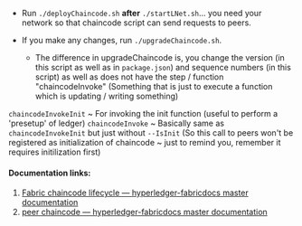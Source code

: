 - Run `./deployChaincode.sh` **after** `./startLNet.sh`... you need your network so that chaincode script can send requests to peers.

- If you make any changes, run `./upgradeChaincode.sh`.
    - The difference in upgradeChaincode is, you change the version (in this script as well as in `package.json`) and sequence numbers (in this script) as well as does not have the step / function "chaincodeInvoke" (Something that is just to execute a function which is updating / writing something) 

`chaincodeInvokeInit` ~ For invoking the init function (useful to perform a 'presetup' of ledger)
`chaincodeInvoke` ~ Basically same as `chaincodeInvokeInit` but just without `--IsInit` (So this call to peers won't be registered as initialization of chaincode ~ just to remind you, remember it requires initilization first)

#### Documentation links:
1. [Fabric chaincode lifecycle — hyperledger-fabricdocs master documentation](https://hyperledger-fabric.readthedocs.io/en/release-2.0/chaincode_lifecycle.html#step-three-approve-a-chaincode-definition-for-your-organization)
2. [peer chaincode — hyperledger-fabricdocs master documentation](https://hyperledger-fabric.readthedocs.io/en/latest/commands/peerchaincode.html#flags)
